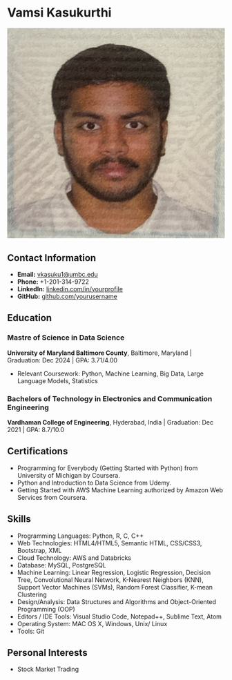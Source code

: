 # Vamsi Kasukurthi

![Headshot](headshot.jpg)

## Contact Information
- **Email:** vkasuku1@umbc.edu
- **Phone:** +1-201-314-9722
- **LinkedIn:** [linkedin.com/in/yourprofile](https://linkedin.com/in/vamsi-kasukurthi-648395191)
- **GitHub:** [github.com/yourusername](https://github.com/v-kasukurthi)

## Education
### Mastre of Science in Data Science
**University of Maryland Baltimore County**, Baltimore, Maryland | Graduation: Dec 2024 | GPA: 3.71/4.00
- Relevant Coursework: Python, Machine Learning, Big Data, Large Language Models, Statistics

### Bachelors of Technology in Electronics and Communication Engineering
**Vardhaman College of Engineering**, Hyderabad, India | Graduation: Dec 2021 | GPA: 8.7/10.0

## Certifications
- Programming for Everybody (Getting Started with Python) from University of Michigan by Coursera.
- Python and Introduction to Data Science from Udemy.
- Getting Started with AWS Machine Learning authorized by Amazon Web Services from Coursera.

## Skills
- Programming Languages: Python, R, C, C++
- Web Technologies: HTML4/HTML5, Semantic HTML, CSS/CSS3, Bootstrap, XML
- Cloud Technology: AWS and Databricks
- Database: MySQL, PostgreSQL
- Machine Learning: Linear Regression, Logistic Regression, Decision Tree, Convolutional Neural Network, K-Nearest Neighbors (KNN), Support Vector Machines (SVMs), Random Forest Classifier, K-mean Clustering
- Design/Analysis: Data Structures and Algorithms and Object-Oriented Programming (OOP)
- Editors / IDE Tools: Visual Studio Code, Notepad++, Sublime Text, Atom
- Operating System: MAC OS X, Windows, Unix/ Linux
- Tools: Git

## Personal Interests
- Stock Market Trading
